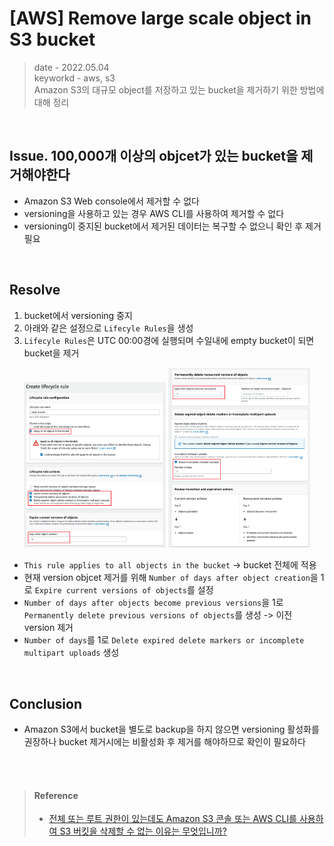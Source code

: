 # [AWS] Remove large scale object in S3 bucket
> date - 2022.05.04  
> keyworkd - aws, s3  
> Amazon S3의 대규모 object를 저장하고 있는 bucket을 제거하기 위한 방법에 대해 정리  

<br>

## Issue. 100,000개 이상의 objcet가 있는 bucket을 제거해야한다
* Amazon S3 Web console에서 제거할 수 없다
* versioning을 사용하고 있는 경우 AWS CLI를 사용하여 제거할 수 없다
* versioning이 중지된 bucket에서 제거된 데이터는 복구할 수 없으니 확인 후 제거 필요


<br>

## Resolve
1. bucket에서 versioning 중지
2. 아래와 같은 설정으로 `Lifecyle Rules`을 생성
3. `Lifecyle Rules`은 UTC 00:00경에 실행되며 수일내에 empty bucket이 되면 bucket을 제거
<div align="center">
  <img src="./images/create_lifecycle_rule1.png" alt="create_lifecycle_rule1" width="45%" height="45%" />
  <img src="./images/create_lifecycle_rule2.png" alt="create_lifecycle_rule2" width="45%" height="45%" />
</div>

* `This rule applies to all objects in the bucket` -> bucket 전체에 적용
* 현재 version objcet 제거를 위해 `Number of days after object creation`을 1로 `Expire current versions of objects`를 설정
* `Number of days after objects become previous versions`을 1로 `Permanently delete previous versions of objects`를 생성 -> 이전 version 제거
* `Number of days`를 1로 `Delete expired delete markers or incomplete multipart uploads` 생성


<br>

## Conclusion
* Amazon S3에서 bucket을 별도로 backup을 하지 않으면 versioning 활성화를 권장하나 bucket 제거시에는 비활성화 후 제거를 해야하므로 확인이 필요하다


<br><br>

> #### Reference
> * [전체 또는 루트 권한이 있는데도 Amazon S3 콘솔 또는 AWS CLI를 사용하여 S3 버킷을 삭제할 수 없는 이유는 무엇입니까?](https://aws.amazon.com/ko/premiumsupport/knowledge-center/delete-bucket-s3-console-cli/)
